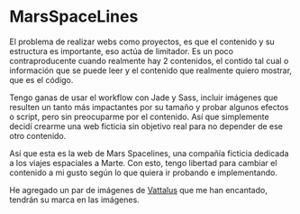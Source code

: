 MarsSpaceLines
==============

El problema de realizar webs como proyectos, es que el contenido y su estructura es importante, eso actúa de limitador. Es un poco contraproducente cuando realmente hay 2 contenidos, el contido tal cual o información que se puede leer y el contenido que realmente quiero mostrar, que es el código.

Tengo ganas de usar el workflow con Jade y Sass, incluir imágenes que resulten un tanto más impactantes por su tamaño y probar algunos efectos o script, pero sin preocuparme por el contenido. Así que simplemente decidí crearme una web ficticia sin objetivo real para no depender de ese otro contenido.

Así que esta es la web de Mars Spacelines, una compañía ficticia dedicada a los viajes espaciales a Marte. Con esto, tengo libertad para cambiar el contenido a mi gusto según lo que quiera ir probando e implementando.

He agregado un par de imágenes de [Vattalus](http://vattalus.deviantart.com/) que me han encantado, tendrán su marca en las imágenes.
